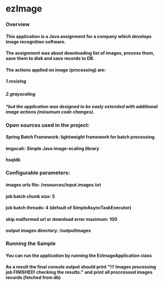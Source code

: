 # ezImage

### Overview
#### This application is a Java assignment for a company which develops image recognition software.
#### The assignment was about downloading list of images, process them, save them to disk and save records to DB.
#### The actions applied on image (processing) are:
##### 1.resizing
##### 2.grayscaling 
##### *but the application was designed to be easly extended with additional image actions (minumum code changes).

### Open sources used in the project:
#### Spring Batch Framework: lightweight framework for batch processing.
#### imgscalr: Simple Java image-scaling library
#### hsqldb

### Configurable parameters:
#### images urls file: /resources/input.images.txt
#### job batch chunk size: 5
#### job batch threads: 4 (default of SimpleAsyncTaskExecutor)
#### skip malformed url or download error maximum: 100
#### output images directory: /outputImages

### Running the Sample
#### You can run the application by running the EzImageApplication class 
#### As a result the final console output should print "!!! Images processing job FINISHED! checking the results:" and print all proccessed images records (fetched from db)
